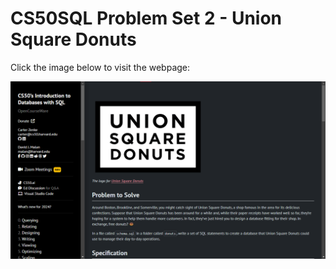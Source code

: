 # CS50SQL Problem Set 2 - Union Square Donuts

Click the image below to visit the webpage:

[![CS50QL Project](image.png)](https://cs50.harvard.edu/sql/2024/psets/2/donuts/)